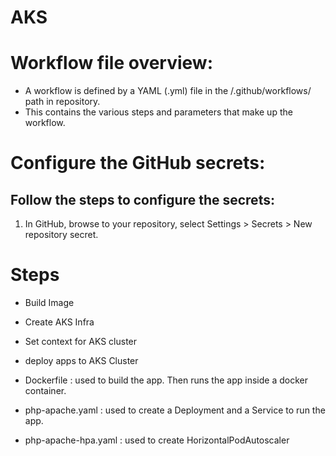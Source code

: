 # AKS

# Workflow file overview:
- A workflow is defined by a YAML (.yml) file in the /.github/workflows/ path in repository.
- This contains the various steps and parameters that make up the workflow.

# Configure the GitHub secrets:
## Follow the steps to configure the secrets:
1. In GitHub, browse to your repository, select Settings > Secrets > New repository secret.

# Steps 

- Build Image
- Create AKS Infra
- Set context for AKS cluster
- deploy apps to AKS Cluster


- Dockerfile :  used to build the app. Then runs the app inside a docker container.

- php-apache.yaml : used to create a Deployment and a Service to run the app.

- php-apache-hpa.yaml : used to create HorizontalPodAutoscaler
